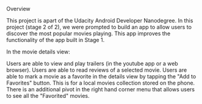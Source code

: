 Overview

This project is apart of the Udacity Android Developer Nanodegree. In this project (stage 2 of 2), we were prompted to build an app to allow users to discover the most popular movies playing. This app improves the functionality of the app built in Stage 1.

In the movie details view:

Users are able to view and play trailers (in the youtube app or a web browser).
Users are able to read reviews of a selected movie.
Users are able to mark a movie as a favorite in the details view by tapping the "Add to Favorites" button. This is for a local movies collection stored on the phone.
There is an additional pivot in the right hand corner menu that allows users to see all the "Favorited" movies.
